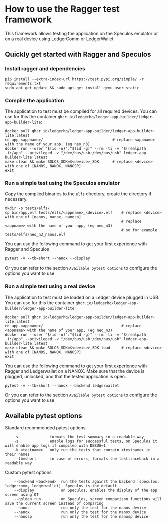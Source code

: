 # How to use the Ragger test framework

This framework allows testing the application on the Speculos emulator or on a real device using LedgerComm or LedgerWallet


## Quickly get started with Ragger and Speculos

### Install ragger and dependencies

```
pip install --extra-index-url https://test.pypi.org/simple/ -r requirements.txt
sudo apt-get update && sudo apt-get install qemu-user-static
```

### Compile the application

The application to test must be compiled for all required devices.
You can use for this the container `ghcr.io/ledgerhq/ledger-app-builder/ledger-app-builder-lite`:
```
docker pull ghcr.io/ledgerhq/ledger-app-builder/ledger-app-builder-lite:latest
cd app-<appname>/                               # replace <appname> with the name of your app, (eg neo_n3)
docker run --user "$(id -u)":"$(id -g)" --rm -ti -v "$(realpath .):/app" --privileged -v "/dev/bus/usb:/dev/bus/usb" ledger-app-builder-lite:latest
make clean && make BOLOS_SDK=$<device>_SDK      # replace <device> with one of [NANOS, NANOX, NANOSP]
exit
```

### Run a simple test using the Speculos emulator

Copy the compiled binaries to the `elfs` directory, create the directory if necessary.
```
mkdir -p tests/elfs/
cp bin/app.elf tests/elfs/<appname>_<device>.elf    # replace <device> with one of [nanos, nanox, nanosp]
                                                    # replace <appname> with the name of your app, (eg neo_n3)
                                                    # so for example tests/elfs/neo_n3_nanos.elf
```

You can use the following command to get your first experience with Ragger and Speculos
```
pytest -v --tb=short --nanox --display
```
Or you can refer to the section `Available pytest options` to configure the options you want to use


### Run a simple test using a real device

The application to test must be loaded on a Ledger device plugged in USB.
You can use for this the container `ghcr.io/ledgerhq/ledger-app-builder/ledger-app-builder-lite`:
```
docker pull ghcr.io/ledgerhq/ledger-app-builder/ledger-app-builder-lite:latest
cd app-<appname>/                                   # replace <appname> with the name of your app, (eg neo_n3)
docker run --user "$(id -u)":"$(id -g)" --rm -ti -v "$(realpath .):/app" --privileged -v "/dev/bus/usb:/dev/bus/usb" ledger-app-builder-lite:latest
make clean && make BOLOS_SDK=$<device>_SDK load     # replace <device> with one of [NANOS, NANOX, NANOSP]
exit
```

You can use the following command to get your first experience with Ragger and Ledgerwallet on a NANOX.
Make sure that the device is plugged, unlocked, and that the tested application is open.
```
pytest -v --tb=short --nanox --backend ledgerwallet
```
Or you can refer to the section `Available pytest options` to configure the options you want to use


## Available pytest options

Standard recommended pytest options
```
    -v              formats the test summary in a readable way
    -s              enable logs for successful tests, on Speculos it will enable app logs if compiled with DEBUG=1
    -k <testname>   only run the tests that contain <testname> in their names
    --tb=short      in case of errors, formats the testtraceback in a readable way
``` 

Custom pytest options
```
    --backend <backend>  run the tests against the backend [speculos, ledgercomm, ledgerwallet]. Speculos is the default
    --display            on Speculos, enables the display of the app screen using QT
    --golden_run         on Speculos, screen comparison functions will save the current screen instead of comparing
    --nanos              run only the test for the nanos device
    --nanox              run only the test for the nanox device
    --nanosp             run only the test for the nanosp device
``` 

